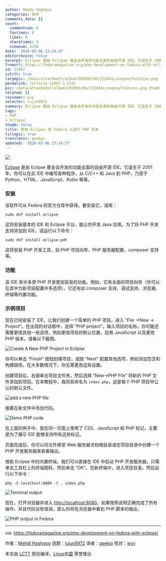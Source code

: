 ```yaml
---
author: Mehdi Haghgoo
categories: 技术
comments_data: []
count:
  commentnum: 0
  favtimes: 0
  likes: 0
  sharetimes: 0
  viewnum: 4288
date: '2020-03-06 23:24:37'
editorchoice: false
excerpt: Eclipse 是由 Eclipse 基金会开发的功能全面的自由开源 IDE。它诞生于 2001 年。你可以在此 IDE 中编写各种程序
fromurl: https://fedoramagazine.org/php-development-on-fedora-with-eclipse/
id: 11967
islctt: true
largepic: /data/attachment/album/202003/06/232441czseqnmy7ez2ssnn.png
permalink: /article-11967-1.html
pic: /data/attachment/album/202003/06/232441czseqnmy7ez2ssnn.png.thumb.jpg
related: []
reviewer: wxy
selector: lujun9972
summary: Eclipse 是由 Eclipse 基金会开发的功能全面的自由开源 IDE。它诞生于 2001 年。你可以在此 IDE 中编写各种程序
tags:
- PHP
- Eclipse
thumb: false
title: 使用 Eclipse 在 Fedora 上进行 PHP 开发
titlepic: true
translator: geekpi
updated: '2020-03-06 23:24:37'
---
```


![](/data/attachment/album/202003/06/232441czseqnmy7ez2ssnn.png)


[Eclipse](https://projects.eclipse.org/projects/eclipse) 是由 Eclipse 基金会开发的功能全面的自由开源 IDE。它诞生于 2001 年。你可以在此 IDE 中编写各种程序，从 C/C++ 和 Java 到 PHP，乃至于 Python、HTML、JavaScript、Kotlin 等等。


### 安装


该软件可从 Fedora 的官方仓库中获得。要安装它，请用：



```
sudo dnf install eclipse
```

这将安装基本的 IDE 和 Eclipse 平台，能让你开发 Java 应用。为了将 PHP 开发支持添加到 IDE，请运行以下命令：



```
sudo dnf install eclipse-pdt
```

这将安装 PHP 开发工具，如 PHP 项目向导、PHP 服务器配置，composer 支持等。


### 功能


该 IDE 有许多使 PHP 开发更加容易的功能。例如，它有全面的项目向导（你可以在其中为新项目配置许多选项）。它还有如 composer 支持、调试支持、浏览器、终端等内置功能。


### 示例项目


现在已经安装了 IDE，让我们创建一个简单的 PHP 项目。进入 “File →New → Project”。在出现的对话框中，选择 “PHP project”。输入项目的名称。你可能还需要更改其他一些选项，例如更改项目的默认位置，启用 JavaScript 以及更改 PHP 版本。请看以下截图。


![Create A New PHP Project in Eclipse](/data/attachment/album/202003/06/232442s06c8hv6h3zz28cn.png)


你可以单击 “Finish” 按钮创建项目，或按 “Next” 配置其他选项，例如添加包含和构建路径。在大多数情况下，你无需更改这些设置。


创建项目后，右键单击项目文件夹，然后选择 “New→PHP File” 将新的 PHP 文件添加到项目。在本教程中，我将其命名为 `index.php`，这是每个 PHP 项目中公认的默认文件。


![add a new PHP file](/data/attachment/album/202003/06/232443djsh5nszqmqq9lc0.png)


接着在新文件中添加代码。


![Demo PHP code](/data/attachment/album/202003/06/232444g7tj7or4ey0oo07h.png)


在上面的例子中，我在同一页面上使用了 CSS、JavaScript 和 PHP 标记，主要是为了展示 IDE 能够支持所有这些标记。


页面完成后，你可以将文件移至 Web 服务器文档根目录或在项目目录中创建一个 PHP 开发服务器来查看输出。


借助 Eclipse 中的内置终端，我们可以直接在 IDE 中启动 PHP 开发服务器。只需单击工具栏上的终端图标，然后单击 “OK”。在新终端中，进入项目目录，然后运行以下命令：



```
php -S localhost:8080 -t . index.php
```

![Terminal output](/data/attachment/album/202003/06/232445qrbemsdmsarn88bb.png)


现在，打开浏览器并进入 <http://localhost:8080>。如果按照说明正确完成了所有操作，并且代码没有错误，那么你将在浏览器中看到 PHP 脚本的输出。


![PHP output in Fedora](/data/attachment/album/202003/06/232445ruuubsjbpbhu7bgh.png)




---


via: <https://fedoramagazine.org/php-development-on-fedora-with-eclipse/>


作者：[Mehdi Haghgoo](https://fedoramagazine.org/author/powergame/) 选题：[lujun9972](https://github.com/lujun9972) 译者：[geekpi](https://github.com/geekpi) 校对：[wxy](https://github.com/wxy)


本文由 [LCTT](https://github.com/LCTT/TranslateProject) 原创编译，[Linux中国](https://linux.cn/) 荣誉推出